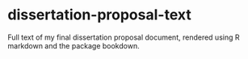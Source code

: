 # dissertation-proposal-text
Full text of my final dissertation proposal document, rendered using R markdown and the package bookdown.
